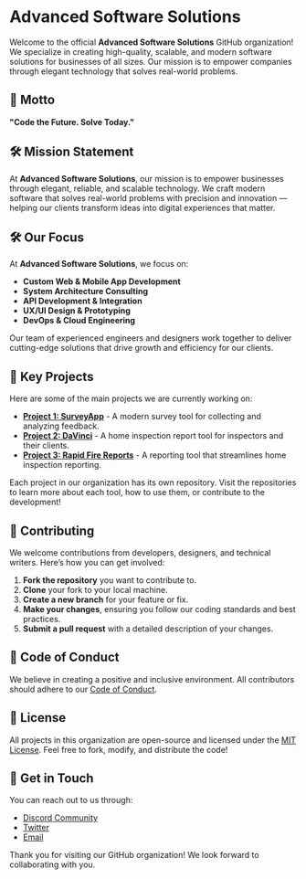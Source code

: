 # Advanced Software Solutions

Welcome to the official **Advanced Software Solutions** GitHub organization! We specialize in creating high-quality, scalable, and modern software solutions for businesses of all sizes. Our mission is to empower companies through elegant technology that solves real-world problems.

## 🚀 Motto

**"Code the Future. Solve Today."**

## 🛠️ Mission Statement

At **Advanced Software Solutions**, our mission is to empower businesses through elegant, reliable, and scalable technology. We craft modern software that solves real-world problems with precision and innovation — helping our clients transform ideas into digital experiences that matter.

## 🛠️ Our Focus

At **Advanced Software Solutions**, we focus on:

- **Custom Web & Mobile App Development**
- **System Architecture Consulting**
- **API Development & Integration**
- **UX/UI Design & Prototyping**
- **DevOps & Cloud Engineering**

Our team of experienced engineers and designers work together to deliver cutting-edge solutions that drive growth and efficiency for our clients.

## 🚀 Key Projects

Here are some of the main projects we are currently working on:

- [**Project 1: SurveyApp**](https://github.com/AdvancedSoftwareSolutions/SurveyApp) - A modern survey tool for collecting and analyzing feedback.
- [**Project 2: DaVinci**](https://github.com/AdvancedSoftwareSolutions/DaVinci) - A home inspection report tool for inspectors and their clients.
- [**Project 3: Rapid Fire Reports**](https://github.com/AdvancedSoftwareSolutions/RapidFireReports) - A reporting tool that streamlines home inspection reporting.

Each project in our organization has its own repository. Visit the repositories to learn more about each tool, how to use them, or contribute to the development!

## 🤝 Contributing

We welcome contributions from developers, designers, and technical writers. Here’s how you can get involved:

1. **Fork the repository** you want to contribute to.
2. **Clone** your fork to your local machine.
3. **Create a new branch** for your feature or fix.
4. **Make your changes**, ensuring you follow our coding standards and best practices.
5. **Submit a pull request** with a detailed description of your changes.

## 📝 Code of Conduct

We believe in creating a positive and inclusive environment. All contributors should adhere to our [Code of Conduct](https://github.com/AdvancedSoftwareSolutions/CodeOfConduct).

## 📜 License

All projects in this organization are open-source and licensed under the [MIT License](https://opensource.org/licenses/MIT). Feel free to fork, modify, and distribute the code!

## 💬 Get in Touch

You can reach out to us through:

- [Discord Community](https://discord.gg/yourinvite)
- [Twitter](https://twitter.com/AdvancedSoftSol)
- [Email](mailto:contact@advsoftsolutions.com)

Thank you for visiting our GitHub organization! We look forward to collaborating with you.
